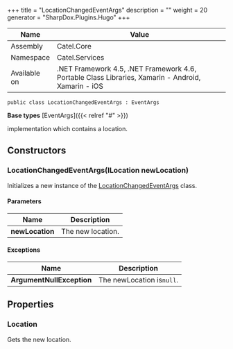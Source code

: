 

+++
title = "LocationChangedEventArgs" 
description = ""
weight = 20
generator = "SharpDox.Plugins.Hugo"
+++

Name|Value
---|---
Assembly|Catel.Core
Namespace|Catel.Services
Available on|.NET Framework 4.5, .NET Framework 4.6, Portable Class Libraries, Xamarin - Android, Xamarin - iOS

```
public class LocationChangedEventArgs : EventArgs
```

**Base types**
[EventArgs]({{< relref "#" >}})

implementation which contains a location.

## Constructors

### LocationChangedEventArgs(ILocation newLocation)

Initializes a new instance of the [LocationChangedEventArgs](#) class.

#### Parameters

Name|Description
---|---
**newLocation**|The new location.

#### Exceptions

Name|Description
---|---
**ArgumentNullException**|The newLocation is`null`.

## Properties

### Location

Gets the new location.

